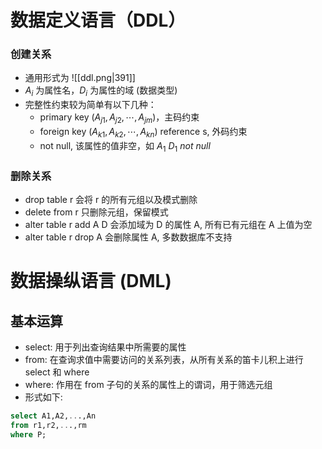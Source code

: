# 数据定义语言（DDL）
### 创建关系
+ 通用形式为 ![[ddl.png|391]]
+ $A_i$ 为属性名，$D_i$ 为属性的域 (数据类型)
+ 完整性约束较为简单有以下几种：
	+ primary key ($A_{j1},A_{j2},\cdots,A_{jm}$)，主码约束
	+ foreign key ($A_{k1},A_{k2},\cdots,A_{kn}$) reference s, 外码约束
	+ not null, 该属性的值非空，如 $A_1\ D_1\ not\ null$
	
### 删除关系
+ drop table r 会将 r 的所有元组以及模式删除
+ delete from r 只删除元组，保留模式
+ alter table r add A D 会添加域为 D 的属性 A, 所有已有元组在 A 上值为空
+ alter table r drop A 会删除属性 A, 多数数据库不支持
# 数据操纵语言 (DML)
## 基本运算
+ select: 用于列出查询结果中所需要的属性
+ from: 在查询求值中需要访问的关系列表，从所有关系的笛卡儿积上进行 select 和 where
+ where: 作用在 from 子句的关系的属性上的谓词，用于筛选元组
+ 形式如下: 
```sql
select A1,A2,...,An
from r1,r2,...,rm
where P;
```

